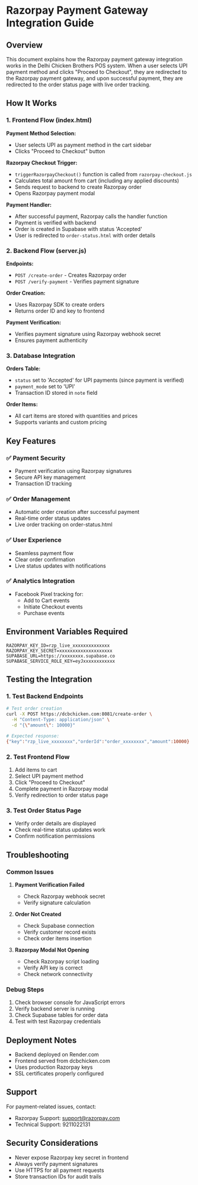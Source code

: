 # Razorpay Payment Gateway Integration Guide

## Overview

This document explains how the Razorpay payment gateway integration works in the Delhi Chicken Brothers POS system. When a user selects UPI payment method and clicks "Proceed to Checkout", they are redirected to the Razorpay payment gateway, and upon successful payment, they are redirected to the order status page with live order tracking.

## How It Works

### 1. Frontend Flow (index.html)

**Payment Method Selection:**
- User selects UPI as payment method in the cart sidebar
- Clicks "Proceed to Checkout" button

**Razorpay Checkout Trigger:**
- `triggerRazorpayCheckout()` function is called from `razorpay-checkout.js`
- Calculates total amount from cart (including any applied discounts)
- Sends request to backend to create Razorpay order
- Opens Razorpay payment modal

**Payment Handler:**
- After successful payment, Razorpay calls the handler function
- Payment is verified with backend
- Order is created in Supabase with status 'Accepted'
- User is redirected to `order-status.html` with order details

### 2. Backend Flow (server.js)

**Endpoints:**
- `POST /create-order` - Creates Razorpay order
- `POST /verify-payment` - Verifies payment signature

**Order Creation:**
- Uses Razorpay SDK to create orders
- Returns order ID and key to frontend

**Payment Verification:**
- Verifies payment signature using Razorpay webhook secret
- Ensures payment authenticity

### 3. Database Integration

**Orders Table:**
- `status` set to 'Accepted' for UPI payments (since payment is verified)
- `payment_mode` set to 'UPI'
- Transaction ID stored in `note` field

**Order Items:**
- All cart items are stored with quantities and prices
- Supports variants and custom pricing

## Key Features

### ✅ Payment Security
- Payment verification using Razorpay signatures
- Secure API key management
- Transaction ID tracking

### ✅ Order Management
- Automatic order creation after successful payment
- Real-time order status updates
- Live order tracking on order-status.html

### ✅ User Experience
- Seamless payment flow
- Clear order confirmation
- Live status updates with notifications

### ✅ Analytics Integration
- Facebook Pixel tracking for:
  - Add to Cart events
  - Initiate Checkout events
  - Purchase events

## Environment Variables Required

```env
RAZORPAY_KEY_ID=rzp_live_xxxxxxxxxxxxxx
RAZORPAY_KEY_SECRET=xxxxxxxxxxxxxxxxxxxx
SUPABASE_URL=https://xxxxxxxx.supabase.co
SUPABASE_SERVICE_ROLE_KEY=eyJxxxxxxxxxxxx
```

## Testing the Integration

### 1. Test Backend Endpoints
```bash
# Test order creation
curl -X POST https://dcbchicken.com:8081/create-order \
  -H "Content-Type: application/json" \
  -d "{\"amount\": 10000}"

# Expected response:
{"key":"rzp_live_xxxxxxxx","orderId":"order_xxxxxxxx","amount":10000}
```

### 2. Test Frontend Flow
1. Add items to cart
2. Select UPI payment method
3. Click "Proceed to Checkout"
4. Complete payment in Razorpay modal
5. Verify redirection to order status page

### 3. Test Order Status Page
- Verify order details are displayed
- Check real-time status updates work
- Confirm notification permissions

## Troubleshooting

### Common Issues

1. **Payment Verification Failed**
   - Check Razorpay webhook secret
   - Verify signature calculation

2. **Order Not Created**
   - Check Supabase connection
   - Verify customer record exists
   - Check order items insertion

3. **Razorpay Modal Not Opening**
   - Check Razorpay script loading
   - Verify API key is correct
   - Check network connectivity

### Debug Steps

1. Check browser console for JavaScript errors
2. Verify backend server is running
3. Check Supabase tables for order data
4. Test with test Razorpay credentials

## Deployment Notes

- Backend deployed on Render.com
- Frontend served from dcbchicken.com
- Uses production Razorpay keys
- SSL certificates properly configured

## Support

For payment-related issues, contact:
- Razorpay Support: support@razorpay.com
- Technical Support: 9211022131

## Security Considerations

- Never expose Razorpay key secret in frontend
- Always verify payment signatures
- Use HTTPS for all payment requests
- Store transaction IDs for audit trails
